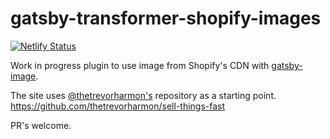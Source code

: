 # gatsby-transformer-shopify-images

[![Netlify Status](https://api.netlify.com/api/v1/badges/4e6cef08-bf76-4510-8ea8-15578d772c9c/deploy-status)](https://app.netlify.com/sites/gatsby-transformer-shopify-images/deploys)

Work in progress plugin to use image from Shopify's CDN with [gatsby-image](https://www.gatsbyjs.org/packages/gatsby-image/).

The site uses [@thetrevorharmon​​'s](https://github.com/thetrevorharmon/) repository as a starting point.
<https://github.com/thetrevorharmon/sell-things-fast>

PR's welcome.
